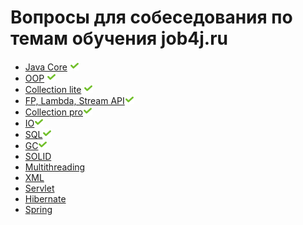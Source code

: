 # Вопросы для собеседования по темам обучения job4j.ru


+ [Java Core]() ![icon][done]
+ [OOP]() ![icon][done]
+ [Collection lite](CollectionLite.md#collections-light) ![icon][done]
+ [FP, Lambda, Stream API](FPLambdaStreamAPI.md#fp-labmda-stream-api)![icon][done]
+ [Collection pro](CollectionPro.md#collections-pro)![icon][done]
+ [IO](IO.md#io)![icon][done]
+ [SQL](SQL.md#sql)![icon][done]
+ [GC](GC.md#GC)![icon][done]
+ [SOLID](SOLID.md#solid)
+ [Multithreading](Multithreading.md#multithreading)
+ [XML](XML.md#xml)
+ [Servlet](Servlet.md#servlet)
+ [Hibernate](Hibernate.md#hibernate)
+ [Spring](Spring.md#spring)

[done]:done.png